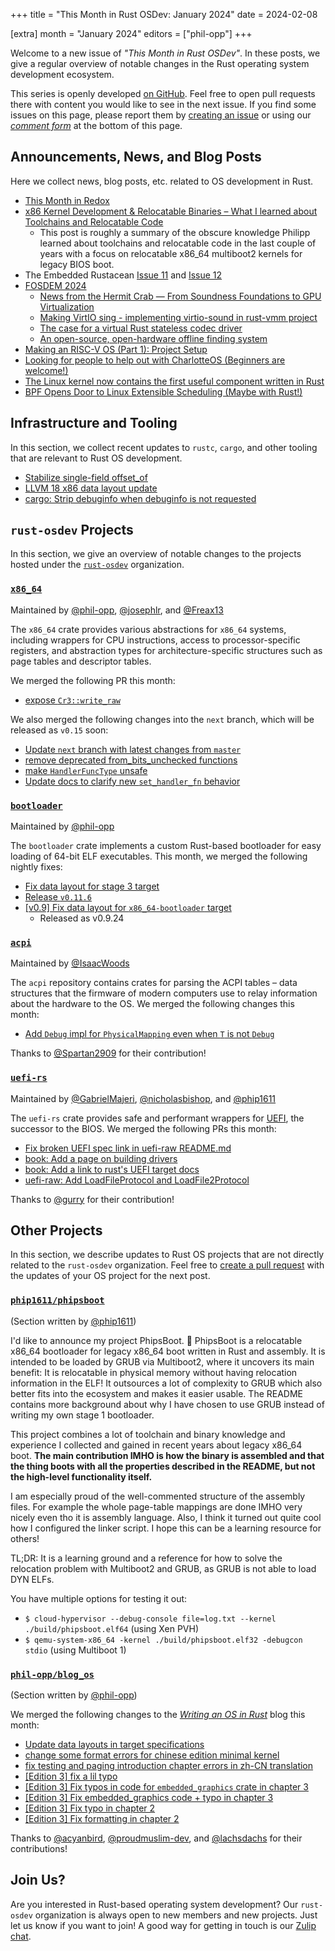 +++
title = "This Month in Rust OSDev: January 2024"
date = 2024-02-08

[extra]
month = "January 2024"
editors = ["phil-opp"]
+++

Welcome to a new issue of _"This Month in Rust OSDev"_. In these posts, we give a regular overview of notable changes in the Rust operating system development ecosystem.

<!-- more -->

This series is openly developed [on GitHub](https://github.com/rust-osdev/homepage/). Feel free to open pull requests there with content you would like to see in the next issue. If you find some issues on this page, please report them by [creating an issue](https://github.com/rust-osdev/homepage/issues/new) or using our <a href="#comment-form">_comment form_</a> at the bottom of this page.

<!--
    This is a draft for the upcoming "This Month in Rust OSDev (January 2024)" post.
    Feel free to create pull requests against the `next` branch to add your
    content here.
    Please take a look at the past posts on https://rust-osdev.com/ to see the
    general structure of these posts.
-->

## Announcements, News, and Blog Posts

Here we collect news, blog posts, etc. related to OS development in Rust.

<!--
Please follow this template:

- [Title](https://example.com)
  - (optional) Some additional context
-->

- [This Month in Redox](https://redox-os.org/news/this-month-240131/)
- [x86 Kernel Development & Relocatable Binaries – What I learned about Toolchains and Relocatable Code](https://phip1611.de/blog/x86-kernel-development-relocatable-binaries/)
    - This post is roughly a summary of the obscure knowledge Philipp learned 
      about toolchains and relocatable code in the last couple of years with a 
      focus on relocatable x86_64 multiboot2 kernels for legacy BIOS boot.
- The Embedded Rustacean [Issue 11](https://www.theembeddedrustacean.com/p/the-embedded-rustacean-issue-11) and [Issue 12](https://www.theembeddedrustacean.com/p/the-embedded-rustacean-issue-12)
- [FOSDEM 2024](https://fosdem.org/2024/)
  - [News from the Hermit Crab — From Soundness Foundations to GPU Virtualization](https://fosdem.org/2024/schedule/event/fosdem-2024-3375-news-from-the-hermit-crab-from-soundness-foundations-to-gpu-virtualization/)
  - [Making VirtIO sing - implementing virtio-sound in rust-vmm project](https://fosdem.org/2024/schedule/event/fosdem-2024-1910-making-virtio-sing-implementing-virtio-sound-in-rust-vmm-project/)
  - [The case for a virtual Rust stateless codec driver](https://fosdem.org/2024/schedule/event/fosdem-2024-2985-the-case-for-a-virtual-rust-stateless-codec-driver/)
  - [An open-source, open-hardware offline finding system](https://fosdem.org/2024/schedule/event/fosdem-2024-3264-an-open-source-open-hardware-offline-finding-system/)
- [Making an RISC-V OS (Part 1): Project Setup](https://web.archive.org/web/20240619011057/https://traxys.me/riscv_os_setup.html)
- [Looking for people to help out with CharlotteOS (Beginners are welcome!)](https://www.reddit.com/r/osdev/comments/1aeffha/looking_for_people_to_help_out_with_charlotteos/)
- [The Linux kernel now contains the first useful component written in Rust](https://fosstodon.org/@kernellogger/111741507899977461)
- [BPF Opens Door to Linux Extensible Scheduling (Maybe with Rust!)](https://thenewstack.io/bpf-opens-a-door-to-linux-dynamic-scheduling-maybe-with-rust/)

## Infrastructure and Tooling

In this section, we collect recent updates to `rustc`, `cargo`, and other tooling that are relevant to Rust OS development.

<!--
    Please use the following template:

- [Title](https://example.com)
  - (optional) Some additional context
-->

- [Stabilize single-field offset_of](https://github.com/rust-lang/rust/pull/118799)
- [LLVM 18 x86 data layout update](https://github.com/rust-lang/rust/pull/116672)
- [cargo: Strip debuginfo when debuginfo is not requested](https://github.com/rust-lang/cargo/pull/13257)

## `rust-osdev` Projects

In this section, we give an overview of notable changes to the projects hosted under the [`rust-osdev`](https://github.com/rust-osdev/about) organization.

<!--
    Please use the following template:

    ### [`repo_name`](https://github.com/rust-osdev/repo_name)
    <span class="maintainers">Maintained by [@maintainer_1](https://github.com/maintainer_1)</span>

    The `repo_name` crate ...<<short introduction>>...

    We merged the following changes this month:
    <<changelog, either in list or text form>>
-->


### [`x86_64`](https://github.com/rust-osdev/x86_64)
<span class="maintainers">Maintained by [@phil-opp](https://github.com/phil-opp), [@josephlr](https://github.com/orgs/rust-osdev/people/josephlr), and [@Freax13](https://github.com/orgs/rust-osdev/people/Freax13)</span>

The `x86_64` crate provides various abstractions for `x86_64` systems, including wrappers for CPU instructions, access to processor-specific registers, and abstraction types for architecture-specific structures such as page tables and descriptor tables.

We merged the following PR this month:

- [expose `Cr3::write_raw`](https://github.com/rust-osdev/x86_64/pull/445)

We also merged the following changes into the `next` branch, which will be released as `v0.15` soon:

- [Update `next` branch with latest changes from `master`](https://github.com/rust-osdev/x86_64/pull/447)
- [remove deprecated from_bits_unchecked functions](https://github.com/rust-osdev/x86_64/pull/449)
- [make `HandlerFuncType` unsafe](https://github.com/rust-osdev/x86_64/pull/450)
- [Update docs to clarify new `set_handler_fn` behavior](https://github.com/rust-osdev/x86_64/pull/451)

### [`bootloader`](https://github.com/rust-osdev/bootloader)
<span class="maintainers">Maintained by [@phil-opp](https://github.com/phil-opp)</span>

The `bootloader` crate implements a custom Rust-based bootloader for easy loading of 64-bit ELF executables. This month, we merged the following nightly fixes:

- [Fix data layout for stage 3 target](https://github.com/rust-osdev/bootloader/pull/413)
- [Release `v0.11.6`](https://github.com/rust-osdev/bootloader/pull/414)
- [[v0.9] Fix data layout for `x86_64-bootloader` target](https://github.com/rust-osdev/bootloader/pull/415)
  - Released as v0.9.24


### [`acpi`](https://github.com/rust-osdev/acpi)
<span class="maintainers">Maintained by [@IsaacWoods](https://github.com/IsaacWoods)</span>

The `acpi` repository contains crates for parsing the ACPI tables – data structures that the firmware of modern computers use to relay information about the hardware to the OS. We merged the following changes this month:

- [Add `Debug` impl for `PhysicalMapping` even when `T` is not `Debug`](https://github.com/rust-osdev/acpi/pull/206)

Thanks to [@Spartan2909](https://github.com/Spartan2909) for their contribution!


### [`uefi-rs`](https://github.com/rust-osdev/uefi-rs)
<span class="maintainers">Maintained by [@GabrielMajeri](https://github.com/GabrielMajeri), [@nicholasbishop](https://github.com/nicholasbishop), and [@phip1611](https://github.com/phip1611)</span>

The `uefi-rs` crate provides safe and performant wrappers for [UEFI](https://en.wikipedia.org/wiki/Unified_Extensible_Firmware_Interface), the successor to the BIOS. We merged the following PRs this month:

- [Fix broken UEFI spec link in uefi-raw README.md](https://github.com/rust-osdev/uefi-rs/pull/1046)
- [book: Add a page on building drivers](https://github.com/rust-osdev/uefi-rs/pull/1047)
- [book: Add a link to rust's UEFI target docs](https://github.com/rust-osdev/uefi-rs/pull/1048)
- [uefi-raw: Add LoadFileProtocol and LoadFile2Protocol](https://github.com/rust-osdev/uefi-rs/pull/1022)

<!--
- [chore(deps): update crate-ci/typos action to v1.16.26](https://github.com/rust-osdev/uefi-rs/pull/1038)
- [fix(deps): update rust crate anyhow to v1.0.78](https://github.com/rust-osdev/uefi-rs/pull/1039)
- [fix(deps): update rust crate clap to v4.4.12](https://github.com/rust-osdev/uefi-rs/pull/1040)
- [fix(deps): update rust crate proc-macro2 to v1.0.73](https://github.com/rust-osdev/uefi-rs/pull/1041)
- [fix(deps): update rust crate anyhow to v1.0.79](https://github.com/rust-osdev/uefi-rs/pull/1043)
- [chore(deps): update rust crate trybuild to v1.0.88](https://github.com/rust-osdev/uefi-rs/pull/1042)
- [fix(deps): update rust crate clap to v4.4.13](https://github.com/rust-osdev/uefi-rs/pull/1044)
-->

<!--
- [chore(deps): update crate-ci/typos action to v1.17.1](https://github.com/rust-osdev/uefi-rs/pull/1051)
- [chore(deps): lock file maintenance](https://github.com/rust-osdev/uefi-rs/pull/1053)
- [chore(deps): update cachix/install-nix-action action to v25](https://github.com/rust-osdev/uefi-rs/pull/1054)
-->
<!-- - [fix(deps): update rust crate clap to v4.4.17](https://github.com/rust-osdev/uefi-rs/pull/1050)
- [fix(deps): update rust crate crates-index to v2.5.0](https://github.com/rust-osdev/uefi-rs/pull/1052)
- [chore(deps): update crate-ci/typos action to v1.17.2](https://github.com/rust-osdev/uefi-rs/pull/1055)
- [chore(deps): update rust crate bitflags to v2.4.2](https://github.com/rust-osdev/uefi-rs/pull/1056)
- [fix(deps): update rust crate clap to v4.4.18](https://github.com/rust-osdev/uefi-rs/pull/1057)
- [fix(deps): update rust crate proc-macro2 to v1.0.78](https://github.com/rust-osdev/uefi-rs/pull/1058)
- [chore(deps): lock file maintenance](https://github.com/rust-osdev/uefi-rs/pull/1062) -->

Thanks to [@gurry](https://github.com/gurry) for their contribution!


## Other Projects

In this section, we describe updates to Rust OS projects that are not directly related to the `rust-osdev` organization. Feel free to [create a pull request](https://github.com/rust-osdev/homepage/pulls) with the updates of your OS project for the next post.

<!--
    Please use the following template:

    ### [`owner_name/repo_name`](https://github.com/rust-osdev/owner_name/repo_name)
    <span class="maintainers">(Section written by [@your_github_name](https://github.com/your_github_name))</span>

    ...<<your project updates>>...
-->


### [`phip1611/phipsboot`](https://github.com/phip1611/phipsboot)
<span class="maintainers">(Section written by [@phip1611](https://github.com/phip1611))</span>

I'd like to announce my project PhipsBoot. 🎉 PhipsBoot is a relocatable x86_64 
bootloader for legacy x86_64 boot written in Rust and assembly. It is intended 
to be loaded by GRUB via Multiboot2, where it uncovers its main benefit: It is 
relocatable in physical memory without having relocation information in the 
ELF! It outsources a lot of complexity to GRUB which also better fits into
the ecosystem and makes it easier usable. The README contains more background 
about why I have chosen to use GRUB instead of writing my own stage 1 
bootloader.

This project combines a lot of toolchain and binary knowledge and experience I 
collected and gained in recent years about legacy x86_64 boot. **The main 
contribution IMHO is how the binary is assembled and that the thing boots
with all the properties described in the README, but not the high-level 
functionality itself.**

I am especially proud of the well-commented structure of the assembly files.
For example the whole page-table mappings are done IMHO very nicely even tho
it is assembly language. Also, I think it turned out quite cool how I configured
the linker script. I hope this can be a learning resource for others!

TL;DR: It is a learning ground and a reference for how to solve the relocation
problem with Multiboot2 and GRUB, as GRUB is not able to load DYN ELFs.

You have multiple options for testing it out:

- `$ cloud-hypervisor --debug-console file=log.txt --kernel ./build/phipsboot.elf64` (using Xen PVH)
- `$ qemu-system-x86_64 -kernel ./build/phipsboot.elf32 -debugcon stdio` (using Multiboot 1)

### [`phil-opp/blog_os`](https://github.com/phil-opp/blog_os)
<span class="maintainers">(Section written by [@phil-opp](https://github.com/phil-opp))</span>

We merged the following changes to the [_Writing an OS in Rust_](https://os.phil-opp.com/) blog this month:

- [Update data layouts in target specifications](https://github.com/phil-opp/blog_os/pull/1271)
- [change some format errors for chinese edition minimal kernel](https://github.com/phil-opp/blog_os/pull/1274)
- [fix testing and paging introduction chapter errors in zh-CN translation](https://github.com/phil-opp/blog_os/pull/1262)
- [[Edition 3] fix a lil typo](https://github.com/phil-opp/blog_os/pull/1270)
- [[Edition 3] Fix typos in code for `embedded_graphics` crate in chapter 3](https://github.com/phil-opp/blog_os/pull/1269)
- [[Edition 3] Fix embedded_graphics code + typo in chapter 3](https://github.com/phil-opp/blog_os/pull/1276)
- [[Edition 3] Fix typo in chapter 2](https://github.com/phil-opp/blog_os/pull/1265)
- [[Edition 3] Fix formatting in chapter 2](https://github.com/phil-opp/blog_os/pull/1266)

Thanks to [@acyanbird](https://github.com/acyanbird), [@proudmuslim-dev](https://github.com/proudmuslim-dev), and [@lachsdachs](https://github.com/lachsdachs) for their contributions!

## Join Us?

Are you interested in Rust-based operating system development? Our `rust-osdev` organization is always open to new members and new projects. Just let us know if you want to join! A good way for getting in touch is our [Zulip chat](https://rust-osdev.zulipchat.com).
